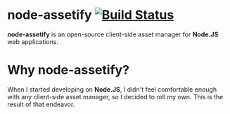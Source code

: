 node-assetify [![Build Status](https://travis-ci.org/bevacqua/node-assetify.png?branch=master)](https://travis-ci.org/bevacqua/node-assetify)
========================================================================================================================

**node-assetify** is an open-source client-side asset manager for **Node.JS** web applications.

# Why node-assetify?

When I started developing on **Node.JS**, I didn't feel comfortable enough with any client-side asset manager, so I decided to roll my own. This is the result of that endeavor.